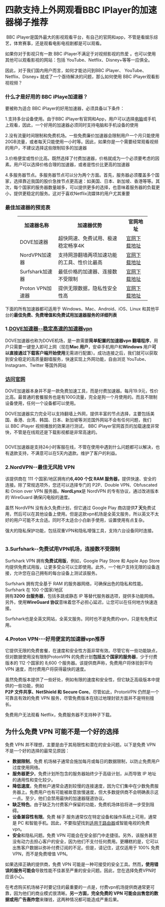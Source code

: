# 四款支持上外网观看BBC IPlayer的加速器梯子推荐

<!-- wp:paragraph -->
<p>&nbsp;BBC iPlayer是国外最大的影视观看平台，有自己的官网和app，不管是看娱乐综艺，体育赛事，还是观看电影电视剧都是可以观看。</p>
<!-- /wp:paragraph -->

<!-- wp:paragraph -->
<p>如果你对于影视只有一款&nbsp;BBC iPlayer不满足于对视频影视的热爱 。也可以使用其他可以观看影视的网站：包括 YouTube、Netflix、Disney+等等一应俱全。</p>
<!-- /wp:paragraph -->

<!-- wp:paragraph -->
<p>因此，对于我们国内用户而言，如何才能访问到BBC iPlayer、 YouTube、Netflix、Disney+  就成了一个亟待解决的问题，那么如何使用&nbsp;BBC iPlayer观看影视视频？</p>
<!-- /wp:paragraph -->

<!-- wp:heading {"level":3} -->
<h3 class="wp-block-heading">什么才是好用的 BBC iPlaye加速器？</h3>
<!-- /wp:heading -->

<!-- wp:paragraph -->
<p>要被称为适合 BBC iPlayer的好用加速器，必须具备以下条件：</p>
<!-- /wp:paragraph -->

<!-- wp:paragraph -->
<p>1.支持多台设备使用。由于BBC iPlayer有官网和App，用户可以选择<a href="https://appletalking.cc/archives/2245" title="">电脑</a>或手机上观看，因此，一个好用的加速器必须同时支持电脑和手机设备的使用</p>
<!-- /wp:paragraph -->

<!-- wp:paragraph -->
<p>2.没有流量时间限制和免费机场。一些免费廉价加速器会限制用户一个月只能使用20GB流量，或者每天只能使用一小时等。因此，如果你是一个需要经常观看视频的用户，不建议选择这些限制较多的加速器</p>
<!-- /wp:paragraph -->

<!-- wp:paragraph -->
<p>3.价格便宜或性价比高。既然选择了付费加速器，价格就成为一个必须要考虑的因素。用户可以选择价格合理的加速器，或者是性价比更高的加速器</p>
<!-- /wp:paragraph -->

<!-- wp:paragraph -->
<p>4.多服务器节点。多服务器节点可以分为两个方面。首先，服务器必须覆盖多个国家，选择靠近我国的股价急挫节点更高速：如美国、日本、新加坡、香港等等。其次，每个国家的服务器数量越多，可以提供更多的选择，也意味着服务器的负载更小，提供更稳定的服务。这对于喜欢Netflix流媒体的用户尤其重要</p>
<!-- /wp:paragraph -->

<!-- wp:heading {"level":3} -->
<h3 class="wp-block-heading">最佳加速器的预览表</h3>
<!-- /wp:heading -->

<!-- wp:table -->
<figure class="wp-block-table"><table class="has-fixed-layout"><tbody><tr><th>加速器名称</th><th>加速器优势</th><th>官网地址</th></tr><tr><td>DOVE加速器</td><td>超快网速、免费试用、极速稳定畅享4K</td><td><a href="https://dove8.cc/a.php?alavBTtF8UB" title="">官网下载地址</a></td></tr><tr><td>NordVPN加速器</td><td>支持网游翻墙两项加速功能的工具、性价比最高</td><td><a href="https://dove8.cc/a.php?alavBTtF8UB" title="">官网下载地址</a></td></tr><tr><td>Surfshark加速器</td><td>最低价格的加速器、连接数不受限制</td><td><a href="https://dove8.cc/a.php?alavBTtF8UB" title="">官网下载地址</a></td></tr><tr><td>Proton VPN加速器</td><td>提供无限数据，隐私性安全性高</td><td><a href="https://dove8.cc/a.php?alavBTtF8UB" title="">官网下载地址</a></td></tr></tbody></table></figure>
<!-- /wp:table -->

<!-- wp:paragraph -->
<p>下面的所有加速器都可适用于 Windows、Mac、Android、iOS、Linux 和其他平台的<strong>最佳免费、免费增值和免费试用加速器服务的详细列表</strong></p>
<!-- /wp:paragraph -->

<!-- wp:heading {"level":3} -->
<h3 class="wp-block-heading">1.<a href="https://dove8.cc/a.php?alavBTtF8UB" title="">DOVE加速器--稳定高速的加速器vpn</a></h3>
<!-- /wp:heading -->

<!-- wp:paragraph -->
<p>DOVE加速器也称为DOVE机场，是一款需要<strong>简单配置的加速器vpn 翻墙程序</strong>，用户只需要一键登入即可上网（现在<strong>Mac 用户</strong>，安卓手机用户和<strong>Windows&nbsp;</strong>用户<strong>可以直接通过下载客户端开始使用</strong>无需进行配置）。成功连接之后，我们就可以获取到安全稳定的高质量翻墙服务，快速实现上外网功能，自由浏览 YouTube、Instagram、Twitter 等国外网站</p>
<!-- /wp:paragraph -->

<!-- wp:heading {"level":3} -->
<h3 class="wp-block-heading"><a href="https://dove8.cc/a.php?alavBTtF8UB" title="">访问官网</a></h3>
<!-- /wp:heading -->

<!-- wp:paragraph -->
<p>DOVE加速器本身并不是一款免费加速工具，而是付费加速器。每月19.9元，性价比高。最普通的套餐服务也是有100G流量，完全是狗一个月使用的。而且不限制设备使用，任何一个设备都可以使用。</p>
<!-- /wp:paragraph -->

<!-- wp:paragraph -->
<p>DOVE加速器实力完全可以支持翻墙上外网，提供丰富的节点选择，主要包括美国、香港、台湾、韩国、日本、新加坡等浏览国外网站不会有任何问题，我们以&nbsp;BBC iPlayer  视频播放的效果进行测试，&nbsp;BBC iPlayer官网首页的加载速度非常快，不管是在线观还是下载影视都是非常高速的。</p>
<!-- /wp:paragraph -->

<!-- wp:image {"id":2250,"sizeSlug":"large","linkDestination":"none"} -->
<figure class="wp-block-image size-large"><img src="https://appletalking.cc/wp-content/uploads/2024/10/2024-10-30-09-28-21-1024x499.png" alt="" class="wp-image-2250"/></figure>
<!-- /wp:image -->

<!-- wp:paragraph -->
<p>DOVE加速器是支持24小时客服在线，不管在使用中遇到什么问题都可以解决，也有退款支持，不满意可以在5天内退款。维护了客户的利益。</p>
<!-- /wp:paragraph -->

<!-- wp:heading {"level":3} -->
<h3 class="wp-block-heading">2.NordVPN--最佳无风险 VPN</h3>
<!-- /wp:heading -->

<!-- wp:paragraph -->
<p>该提供商在 111 个国家/地区拥有约<strong>6,400 个仅 RAM 服务器，</strong>提供快速、安全的连接。除了常规选项外，您还可以选择专门的 P2P、Double VPN、Obfuscated 和 Onion over VPN 服务器。<strong>NordLynx</strong>是 NordVPN 的专有协议，通过改进版本的 WireGuard 确保闪电般的速度。</p>
<!-- /wp:paragraph -->

<!-- wp:paragraph -->
<p>虽然 NordVPN 没有永久免费计划，但它通过 Google Play 商店提供<strong>7 天</strong>免费试用，然后可以在其他设备上使用。但是这款vpn机场是全英文服务，所以英文不太好的用户可能不太合适。同时不太适合小白新手使用，设置使用有点复杂。</p>
<!-- /wp:paragraph -->

<!-- wp:paragraph -->
<p>强大的隐私保护功能，包括双重VPN和隐私增强工具，支持六台设备同时连接。</p>
<!-- /wp:paragraph -->

<!-- wp:image {"id":2251,"sizeSlug":"full","linkDestination":"none"} -->
<figure class="wp-block-image size-full"><img src="https://appletalking.cc/wp-content/uploads/2024/10/2024-10-18-12-34-07.png" alt="" class="wp-image-2251"/></figure>
<!-- /wp:image -->

<!-- wp:heading {"level":3} -->
<h3 class="wp-block-heading">3.Surfshark--免费试用VPN机场，连接数不受限制</h3>
<!-- /wp:heading -->

<!-- wp:paragraph -->
<p>Surfshark VPN 拥有<strong>免费试用版</strong>，例如，Google Play Store 和 Apple App Store 均提供免费试用版，让更多受众可以立即使用。此外，一个帐户支持无限的设备连接，允许您在自己拥有的每台设备上测试该服务。</p>
<!-- /wp:paragraph -->

<!-- wp:paragraph -->
<p>Surfshark 拥有完全基于 RAM 的服务器网络，可确保出色的隐私和性能。 Surfshark 在 100 个国家/地区<br>拥有<strong>3200 台服务器</strong>，包括多跳或静态 IP 等替代服务器选项，提供多功能网络。另外，使用<strong>WireGuard 协议</strong>意味着您不必担心延迟，让您可以在任何地方快速连接。</p>
<!-- /wp:paragraph -->

<!-- wp:paragraph -->
<p>Surfshark也是全英文网站，全英文服务。同时也不是免费的vpn，只是有免费试用。</p>
<!-- /wp:paragraph -->

<!-- wp:heading {"level":3} -->
<h3 class="wp-block-heading">4.Proton VPN---好用便宜的加速器vpn推荐</h3>
<!-- /wp:heading -->

<!-- wp:paragraph -->
<p>它提供无限的免费套餐，在速度和安全性方面非常有效。尽管它有一些功能缺点，但对数据使用没有限制ProtonVPN 的免费计划<strong>包括五个国家的服务器</strong>，少于付费版本的 112 个国家的 8,600 个服务器。该提供商声称，免费用户将体验到平均 VPN 速度，而付费用户将获得最快的速度。</p>
<!-- /wp:paragraph -->

<!-- wp:paragraph -->
<p>虽然免费版本提供了一些好处，例如有限的速度和安全性，但它缺乏高级版本中提供的一些功能，例如<br><strong>P2P 文件共享、NetShield 和 Secure Core</strong>。尽管如此，ProtonVPN 仍然是一个可靠且有效的免费 VPN 服务，尽管免费版本在绕过地理封锁方面并不是特别擅长。</p>
<!-- /wp:paragraph -->

<!-- wp:paragraph -->
<p>免费用户无法观看 Netflix，免费服务器不支持种子下载。</p>
<!-- /wp:paragraph -->

<!-- wp:heading -->
<h2 class="wp-block-heading" id="waarom-een-gratis-vpn-misschien-geen-goede-keuze-is">为什么免费 VPN 可能不是一个好的选择</h2>
<!-- /wp:heading -->

<!-- wp:paragraph -->
<p>免费 VPN 并不理想，主要是由于其局限性和潜在的安全问题。以下是免费 VPN 不是一个好的选择的最常见原因：</p>
<!-- /wp:paragraph -->

<!-- wp:list -->
<ul class="wp-block-list"><!-- wp:list-item -->
<li><strong>数据限制</strong>。免费 机场梯子通常会施加每月或每日的数据限制，以防止免费用户过度使用网络。</li>
<!-- /wp:list-item -->

<!-- wp:list-item -->
<li><strong>服务器更少</strong>。免费计划所包含的服务器始终少于高级计划，从而导致 IP 地址的通用性和变化较少。</li>
<!-- /wp:list-item -->

<!-- wp:list-item -->
<li><strong>降低速度</strong>。免费帐户通常会遇到较慢的连接速度，因为它们集中在少数免费服务器上。免费用户也有可能被故意放慢速度，但大多数提供商不会明确表示这一点。至少，他们会禁用最快的加速器隧道协议。</li>
<!-- /wp:list-item -->

<!-- wp:list-item -->
<li><strong>缺乏特色</strong>。由于缺乏为付费客户保留的功能，免费机场体验将进一步受到阻碍。</li>
<!-- /wp:list-item -->

<!-- wp:list-item -->
<li><strong>设备兼容性有限</strong>。免费 梯子 服务通常仅在特定设备和操作系统上可用，通常是 PC 和智能手机。因此，不要指望找到<a href="https://appletalking.cc/archives/2123" title="">适用于路由器</a>或智能电视的免费 vpn。</li>
<!-- /wp:list-item -->

<!-- wp:list-item -->
<li><strong>安全</strong>和隐私问题。免费 VPN 可能会在安全部门中走捷径。另外，该服务甚至没有动力去担心客户的安全，因为他们不支付任何费用。更糟糕的是，它可以出售客户数据以弥补付费订阅的不足。但是，请记住，这仅适用于 100% 免费 VPN，而不是免费增值 VPN。</li>
<!-- /wp:list-item --></ul>
<!-- /wp:list -->

<!-- wp:paragraph -->
<p>如果选择正确的提供商，免费 VPN 可能是一种可接受的安全工具。然而<strong>，使用错误的服务可能会</strong>导致性能不佳甚至严重的安全问题。因此，您在选择免费VPN时应该小心。</p>
<!-- /wp:paragraph -->

<!-- wp:paragraph -->
<p>在考虑购买机场梯子时要记住的最重要的一点是，付费vpn机场提供商通常更可靠，因为他们的商业模式很清晰。<strong>另一方面，完全免费的 VPN 可能会出售您的数据或用广告轰炸您</strong>来赚钱，这两种情况都可能造成严重后果。</p>
<!-- /wp:paragraph -->

<!-- wp:paragraph -->
<p></p>
<!-- /wp:paragraph -->
